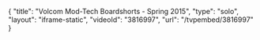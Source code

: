 {
    "title": "Volcom Mod-Tech Boardshorts - Spring 2015",
    "type": "solo",
    "layout": "iframe-static",
    "videoId": "3816997",
    "url": "\/tvpembed\/3816997"
}